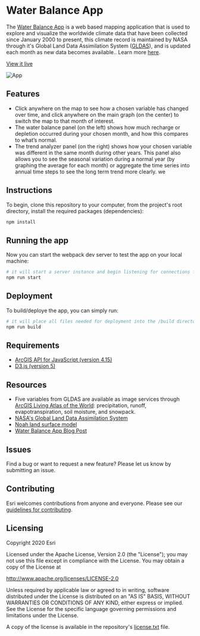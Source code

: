 # Water Balance App

The [Water Balance App](https://livingatlasdev.arcgis.com/waterbalance/) is a web based mapping application that is used to explore and visualize the worldwide climate data that have been collected since January 2000 to present, this climate record is maintained by NASA through it's Global Land Data Assimilation System ([GLDAS](https://ldas.gsfc.nasa.gov/)), and is updated each month as new data becomes available.. Learn more [here](https://blogs.esri.com/esri/arcgis/2017/09/25/explore-climate-trends-with-the-water-balance-app/).

[View it live](https://livingatlas.arcgis.com/waterbalance/)

![App](water-balance-app.gif)

## Features
* Click anywhere on the map to see how a chosen variable has changed over time, and click anywhere on the main graph (on the center) to switch the map to that month of interest.
* The water balance panel (on the left) shows how much recharge or depletion occurred during your chosen month, and how this compares to what’s normal.
* The trend analyzer panel (on the right) shows how your chosen variable was different in the same month during other years. This panel also allows you to see the seasonal variation during a normal year (by graphing the average for each month) or aggregate the time series into annual time steps to see the long term trend more clearly.
we
## Instructions

To begin, clone this repository to your computer, from the project's root directory, install the required packages (dependencies):

```sh
npm install
```

## Running the app 
Now you can start the webpack dev server to test the app on your local machine:

```sh
# it will start a server instance and begin listening for connections from localhost on port 8080
npm run start
```

## Deployment
To build/deploye the app, you can simply run:

```sh
# it will place all files needed for deployment into the /build directory 
npm run build
```

## Requirements

- [ArcGIS API for JavaScript (version 4.15)](https://developers.arcgis.com/javascript/index.html)
- [D3.js (version 5)](https://d3js.org/)

## Resources

* Five variables from GLDAS are available as image services through [ArcGIS Living Atlas of the World](https://livingatlas.arcgis.com/en/#s=0&q=gldas): precipitation, runoff, evapotranspiration, soil moisture, and snowpack.
* [NASA's Global Land Data Assimilation System](https://ldas.gsfc.nasa.gov/)
* [Noah land surface model](https://www.jsg.utexas.edu/noah-mp)
* [Water Balance App Blog Post](https://blogs.esri.com/esri/arcgis/2017/09/25/explore-climate-trends-with-the-water-balance-app/)

## Issues

Find a bug or want to request a new feature?  Please let us know by submitting an issue.

## Contributing

Esri welcomes contributions from anyone and everyone. Please see our [guidelines for contributing](https://github.com/esri/contributing).

## Licensing
Copyright 2020 Esri

Licensed under the Apache License, Version 2.0 (the "License");
you may not use this file except in compliance with the License.
You may obtain a copy of the License at

   http://www.apache.org/licenses/LICENSE-2.0

Unless required by applicable law or agreed to in writing, software
distributed under the License is distributed on an "AS IS" BASIS,
WITHOUT WARRANTIES OR CONDITIONS OF ANY KIND, either express or implied.
See the License for the specific language governing permissions and
limitations under the License.

A copy of the license is available in the repository's [license.txt](license.txt) file.
